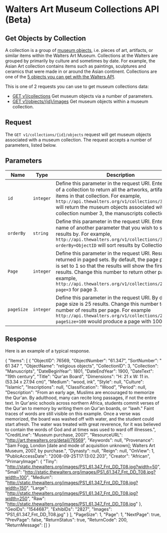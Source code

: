 Walters Art Museum Collections API (Beta)
=======================================================================================================================

## Get Objects by Collection

A collection is a group of [museum objects](https://github.com/WaltersArtMuseum/walters-api/blob/master/objects.md), i.e. pieces of art, artifacts, or similar items within the Walters Art Museum. Collections at the Walters are grouped by primarily by culture and sometimes by date. For example, the Asian Art collection contains items such as paintings, sculptures and ceramics that were made in or around the Asian continent. Collections are one of the [5 objects you can get with the Walters API](https://github.com/WaltersArtMuseum/walters-api#overview). 

This is one of 2 requests you can use to get museum collections data:
- [GET v1/collections](https://github.com/WaltersArtMuseum/walters-api/blob/master/collections-get.md) Get museum objects via a number of parameters.
- [GET v1/objects/{id}/images](https://github.com/WaltersArtMuseum/walters-api/blob/master/collections-objects.md) Get museum objects within a museum collection.

## Request

The `GET v1/collections/{id}/objects` request will get museum objects associated with a museum collection. The request accepts a number of parameters, listed below.


## Parameters

Name | Type | Description
-----|------|--------------
`id` | `integer` | Define this parameter in the request URI. Enter the ID of a collection to return all the artworks, artifacts or items in that collection. For example, `http://api.thewalters.org/v1/collections/3/objects` will return the museum objects associated with collection number 3, the manuscripts collection.
`orderBy` | `string` | Define this parameter in the request URI. Enter the name of another parameter that you wish to sort results by. For example, `http://api.thewalters.org/v1/collections/3/objects?orderBy=ObjectID` will sort results by CollectionName.
`Page` | `integer` | Define this parameter in the request URI. Results are returned in paged sets. By default, the page parameter is set to 1 so that the results will show the first page of results. Change this number to return other pages. For example, `http://api.thewalters.org/v1/collections/2/objects?page=3` for page 3. 
`pageSize` | `integer` | Define this parameter in the request URI. By default page size is 25 results. Change this number to alter the number of results per page. For example `http://api.thewalters.org/v1/collections/2/objects?pageSize=100` would produce a page with 100 results.

## Response

Here is an example of a typical response.

{
  "Items": [
    {
      "ObjectID": 76569,
      "ObjectNumber": "61.347",
      "SortNumber": "    61   347                                            ",
      "ObjectName": "religious objects",
      "CollectionID": 3,
      "Collection": "Manuscripts",
      "DateBeginYear": 1801,
      "DateEndYear": 1900,
      "DateText": "19th century",
      "Title": "Qur'an Board",
      "Dimensions": "H: 21 x W: 11 in. (53.34 x 27.94 cm)",
      "Medium": "wood, ink",
      "Style": null,
      "Culture": "Islamic",
      "Inscriptions": null,
      "Classification": "Wood",
      "Period": null,
      "Description": "From an early age, Muslims are encouraged to memorize the Qur'an. By adulthood, many can recite long passages, if not the entire text. In Qur'anic schools across northern Africa, students commit verses of the Qur'an to memory by writing them on Qur'an boards, or \"lawh.\" Faint traces of words are still visible on this example. Once a verse was memorized, the board was washed off with water, and the student could start afresh. The water was treated with great reverence, for it was believed to contain the words of God and at times was used to ward off illnesses.",
      "CreditLine": "Museum purchase, 2007",
      "ResourceURL": "http://art.thewalters.org/detail/76569",
      "Keywords": null,
      "Provenance": "Sam Fogg, London [date and mode of acquisition unknown]; Walters Art Museum, 2007, by purchase.",
      "Dynasty": null,
      "Reign": null,
      "OnView": 1,
      "PublicAccessDate": "2008-09-25T17:13:02.203",
      "Creator": "African",
      "PrimaryImage": {
        "Tiny": "http://static.thewalters.org/images/PS1_61.347_Fnt_DD_T08.jpg?width=50",
        "Small": "http://static.thewalters.org/images/PS1_61.347_Fnt_DD_T08.jpg?width=100",
        "Medium": "http://static.thewalters.org/images/PS1_61.347_Fnt_DD_T08.jpg?width=150",
        "Large": "http://static.thewalters.org/images/PS1_61.347_Fnt_DD_T08.jpg?width=250",
        "Raw": "http://static.thewalters.org/images/PS1_61.347_Fnt_DD_T08.jpg"
      },
      "GeoIDs": "1544687",
      "ExhibIDs": "2827",
      "Images": "PS1_61.347_Fnt_DD_T08.jpg"
    }
  ],
  "PageSize": 1,
  "Page": 1,
  "NextPage": true,
  "PrevPage": false,
  "ReturnStatus": true,
  "ReturnCode": 200,
  "ReturnMessage": []
}

